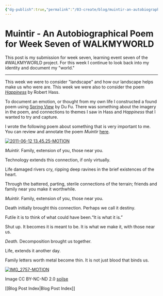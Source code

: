 ```yaml
---
{"dg-publish":true,"permalink":"/03-create/blog/muintir-an-autobiographical-poem-for-week-seven-of-walkmyworld/","title":"Muintir - An Autobiographical Poem for Week Seven of #WALKMYWORLD","tags":["walkmyworld"]}
---
```


# Muintir - An Autobiographical Poem for Week Seven of WALKMYWORLD

This post is my submission for week seven, learning event seven of the #WALKMYWORLD project. For this week I continue to look back into my identity and document my "world."

* * *

This week we were to consider "landscape" and how our landscape helps make us who were are. This week we were also to consider the poem _[Happiness](http://poetry.rapgenius.com/Robert-hass-happiness-annotated)_ by Robert Hass.

To document an emotion, or thought from my own life I constructed a found poem using [Spring View](http://www.chinese-poems.com/d15.html) by Du Fu. There was something about the imagery in the poem, and connections to themes I saw in Hass and _Happiness_ that I wanted to try and capture.

I wrote the following poem about something that is very important to me. You can review and annotate the poem _Muintir_ [here](http://poetry.rapgenius.com/W-ian-obyrne-muintir-annotated).

[![2011-06-12 13.45.25-MOTION](images/2011-06-12-13.45.25-MOTION1.gif)](http://wiobyrne.com/wp-content/uploads/2014/02/2011-06-12-13.45.25-MOTION1.gif)

_Muintir._ Family, extension of you, those near you.

Technology extends this connection, if only virtually.

Life damaged rivers cry, ripping deep ravines in the brief existences of the heart.

Through the battered, parting, sterile connections of the terrain; friends and family near you make it worthwhile.

_Muintir._ Family, extension of you, those near you.

Death initially brought this connection. Perhaps we call it destiny.

Futile it is to think of what could have been.“It is what it is.”

Shut up. It becomes it is meant to be. It is what we make it, with those near us.

_Death._ Decomposition brought us together.

Life, extends it another day.

Family letters worth metal become thin. It is not just blood that binds us.

[![IMG_2757-MOTION](images/IMG_2757-MOTION.gif)](http://wiobyrne.com/wp-content/uploads/2014/02/IMG_2757-MOTION.gif)

Image CC BY-NC-ND 2.0 [soilse](https://www.flickr.com/photos/an_solas/7024752069/in/photolist-bGKG3Z-bKjPsH-bB49yk-nQdgzL-9zJU2G-72PWRr-768xy1-8Liu3R-9snf4n-7YDT7S-a4znGg-qBnLLf-qDuriB-qDA7uU-qDDZyV-pGEfKf-qBnJcC-qndsfH-qDA8Yq-5MtNuQ-qDDX5r-5Mpn9B-5MpoNc-5Mz4Bs-5Mz4tb-qneKGH-qn6XsL-4wosny)

[[Blog Post Index\|Blog Post Index]]